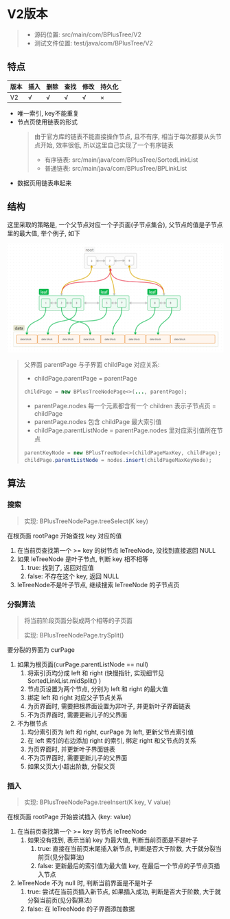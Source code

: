 # V2版本 
> - 源码位置: src/main/com/BPlusTree/V2
> - 测试文件位置: test/java/com/BPlusTree/V2

## 特点

| 版本  | 插入  | 删除  | 查找  | 修改  | 持久化 |
| --- | --- | --- | --- | --- |-----|
| V2  | √   | √   | √   | √   | ×   |

- 唯一索引, key不能重复
- 节点页使用链表的形式
  > 由于官方库的链表不能直接操作节点, 且不有序, 相当于每次都要从头节点开始, 效率很低, 所以这里自己实现了一个有序链表 
  > - 有序链表: src/main/java/com/BPlusTree/SortedLinkList
  > - 普通链表: src/main/java/com/BPlusTree/BPLinkList
- 数据页用链表串起来

## 结构

这里采取的策略是, 一个父节点对应一个子页面(子节点集合), 父节点的值是子节点里的最大值, 举个例子, 如下

![img.png](./files/img.png)
> 父界面 parentPage 与子界面 childPage 对应关系:
> - childPage.parentPage = parentPage
>  ```java
>  childPage = new BPlusTreeNodePage<>(..., parentPage);
>  ```
> - parentPage.nodes 每一个元素都含有一个 children 表示子节点页 = childPage
> - parentPage.nodes 包含 childPage 最大索引值
> - childPage.parentListNode = parentPage.nodes 里对应索引值所在节点
>  ```java
>  parentKeyNode = new BPlusTreeNode<>(childPageMaxKey, childPage);
>  childPage.parentListNode = nodes.insert(childPageMaxKeyNode);
>  ``` 




## 算法

### 搜索
> 实现: BPlusTreeNodePage.treeSelect(K key)

在根页面 rootPage 开始查找 key 对应的值
1. 在当前页查找第一个 >= key 的树节点 leTreeNode, 没找到直接返回 NULL
2. 如果 leTreeNode 是叶子节点, 判断 key 相不相等
   1. true: 找到了, 返回对应值
   2. false: 不存在这个 key, 返回 NULL
3. leTreeNode不是叶子节点, 继续搜索 leTreeNode 的子节点页

### 分裂算法
> 将当前阶段页面分裂成两个相等的子页面
>
> 实现: BPlusTreeNodePage.trySplit()

要分裂的界面为 curPage
1. 如果为根页面(curPage.parentListNode == null)
   1. 将索引页均分成 left 和 right (快慢指针, 实现细节见 SortedLinkList.midSplit() )
   2. 节点页设置为两个节点, 分别为 left 和 right 的最大值
   3. 绑定 left 和 right 对应父子节点关系
   4. 为页界面时, 需要把根界面设置为非叶子, 并更新叶子界面链表
   5. 不为页界面时, 需要更新儿子的父界面
2. 不为根节点 
   1. 均分索引页为 left 和 right, curPage 为 left, 更新父节点索引值
   2. 在 left 索引的右边添加 right 的索引, 绑定 right 和父节点的关系
   3. 为页界面时, 并更新叶子界面链表
   4. 不为页界面时, 需要更新儿子的父界面
   5. 如果父页大小超出阶数, 分裂父页

### 插入
> 实现: BPlusTreeNodePage.treeInsert(K key, V value)

在根页面 rootPage 开始尝试插入 (key: value)
1. 在当前页查找第一个 >= key 的节点 leTreeNode
   1. 如果没有找到, 表示当前 key 为最大值, 判断当前页面是不是叶子
      1. true: 直接在当前页末尾插入新节点, 判断是否大于阶数, 大于就分裂当前页(见分裂算法)
      2. false: 更新最后的索引值为最大值 key, 在最后一个节点的子节点页插入节点
2. leTreeNode 不为 null 时, 判断当前界面是不是叶子
   1. true: 尝试在当前页插入新节点, 如果插入成功, 判断是否大于阶数, 大于就分裂当前页(见分裂算法)
   2. false: 在 leTreeNode 的子界面添加数据